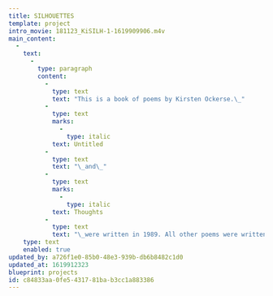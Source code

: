 ```yaml
---
title: SILHOUETTES
template: project
intro_movie: 181123_KiSILH-1-1619909906.m4v
main_content:
  -
    text:
      -
        type: paragraph
        content:
          -
            type: text
            text: "This is a book of poems by Kirsten Ockerse.\_"
          -
            type: text
            marks:
              -
                type: italic
            text: Untitled
          -
            type: text
            text: "\_and\_"
          -
            type: text
            marks:
              -
                type: italic
            text: Thoughts
          -
            type: text
            text: "\_were written in 1989. All other poems were written in 1986-87, submitted in partial fulfillment of the degree requirements for Kirsten’s BA Degree, Department of English, Northwestern University. The booklet was published posthumously in celebration of Kirsten’s life, 1965–1989."
    type: text
    enabled: true
updated_by: a726f1e0-85b0-48e3-939b-db6b8482c1d0
updated_at: 1619912323
blueprint: projects
id: c84833aa-0fe5-4317-81ba-b3cc1a883386
---
```

